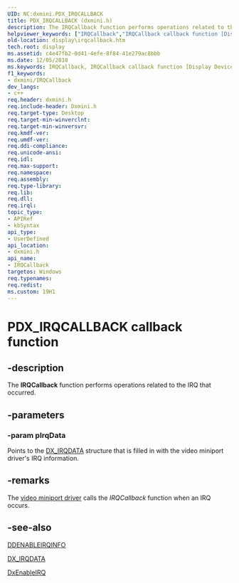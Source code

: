```yaml
---
UID: NC:dxmini.PDX_IRQCALLBACK
title: PDX_IRQCALLBACK (dxmini.h)
description: The IRQCallback function performs operations related to the IRQ that occurred.helpviewer_keywords: ["IRQCallback","IRQCallback callback function [Display Devices]","PDX_IRQCALLBACK","PDX_IRQCALLBACK callback","ddfncs_761fa81e-0ee5-45f4-9e33-36ecfe5c00fb.xml","display.irqcallback","dxmini/IRQCallback"]
old-location: display\irqcallback.htm
tech.root: display
ms.assetid: c4e47fb2-0d41-4efe-8f84-41e279ac8bbb
ms.date: 12/05/2018
ms.keywords: IRQCallback, IRQCallback callback function [Display Devices], PDX_IRQCALLBACK, PDX_IRQCALLBACK callback, ddfncs_761fa81e-0ee5-45f4-9e33-36ecfe5c00fb.xml, display.irqcallback, dxmini/IRQCallback
f1_keywords:
- dxmini/IRQCallback
dev_langs:
- c++
req.header: dxmini.h
req.include-header: Dxmini.h
req.target-type: Desktop
req.target-min-winverclnt: 
req.target-min-winversvr: 
req.kmdf-ver: 
req.umdf-ver: 
req.ddi-compliance: 
req.unicode-ansi: 
req.idl: 
req.max-support: 
req.namespace: 
req.assembly: 
req.type-library: 
req.lib: 
req.dll: 
req.irql: 
topic_type:
- APIRef
- kbSyntax
api_type:
- UserDefined
api_location:
- dxmini.h
api_name:
- IRQCallback
targetos: Windows
req.typenames: 
req.redist: 
ms.custom: 19H1
---
```


# PDX_IRQCALLBACK callback function


## -description


The <b>IRQCallback</b> function performs operations related to the IRQ that occurred. 


## -parameters




### -param pIrqData

Points to the <a href="https://docs.microsoft.com/windows/desktop/api/dxmini/ns-dxmini-dx_irqdata">DX_IRQDATA</a> structure that is filled in with the video miniport driver's IRQ information.


## -remarks



The <a href="https://docs.microsoft.com/windows-hardware/drivers/display/video-miniport-drivers-in-the-windows-2000-display-driver-model">video miniport driver</a> calls the <i>IRQCallback</i> function when an IRQ occurs.




## -see-also




<a href="https://docs.microsoft.com/windows/desktop/api/dxmini/ns-dxmini-ddenableirqinfo">DDENABLEIRQINFO</a>



<a href="https://docs.microsoft.com/windows/desktop/api/dxmini/ns-dxmini-dx_irqdata">DX_IRQDATA</a>



<a href="https://docs.microsoft.com/windows/desktop/api/dxmini/nc-dxmini-pdx_enableirq">DxEnableIRQ</a>
 

 


